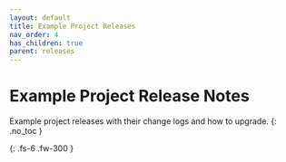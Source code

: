 ```yaml
---
layout: default
title: Example Project Releases
nav_order: 4
has_children: true
parent: releases
---
```


# Example Project Release Notes
Example project releases with their change logs and how to upgrade.
{: .no_toc }

{: .fs-6 .fw-300 }